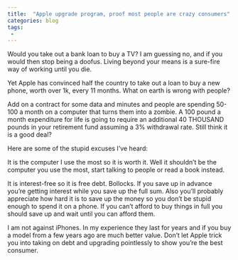```yaml
---
title:  "Apple upgrade program, proof most people are crazy consumers"
categories: blog
tags:
 - 
---
```


Would you take out a bank loan to buy a TV? I am guessing no, and if you would then stop being a doofus. Living beyond
your means is a sure-fire way of working until you die.

Yet Apple has convinced half the country to take out a loan to buy a new phone, worth over 1k, every 11 months. What on
earth is wrong with people?

Add on a contract for some data and minutes and people are spending 50-100 a month on a computer that turns them into a
zombie. A 100 pound a month expenditure for life is going to require an additional 40 THOUSAND pounds in your retirement
fund assuming a 3% withdrawal rate. Still think it is a good deal?

Here are some of the stupid excuses I’ve heard:

It is the computer I use the most so it is worth it. Well it shouldn’t be the computer you use the most, start talking
to people or read a book instead.

It is interest-free so it is free debt. Bollocks. If you save up in advance you’re getting interest while you save up
the full sum. Also you’ll probably appreciate how hard it is to save up the money so you don’t be stupid enough to spend
it on a phone. If you can’t afford to buy things in full you should save up and wait until you can afford them.

I am not against iPhones. In my experience they last for years and if you buy a model from a few years ago are much
better value. Don’t let Apple trick you into taking on debt and upgrading pointlessly to show you’re the best consumer.
